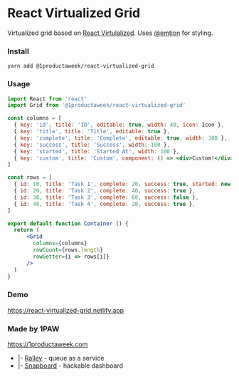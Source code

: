 # React Virtualized Grid

Virtualized grid based on [React Virtulalized](https://github.com/bvaughn/react-virtualized). Uses [@emtion](https://emotion.sh/) for styling.

### Install

```
yarn add @1productaweek/react-virtualized-grid
```


### Usage

```jsx
import React from 'react'
import Grid from '@1productaweek/react-virtualized-grid'

const columns = [
  { key: 'id', title: 'ID', editable: true, width: 40, icon: Icon },
  { key: 'title', title: 'Title', editable: true },
  { key: 'complete', title: 'Complete', editable: true, width: 300 },
  { key: 'success', title: 'Success', width: 100 },
  { key: 'started', title: 'Started At', width: 100 },
  { key: 'custom', title: 'Custom', component: () => <div>Custom!</div> },
]

const rows = [
  { id: 10, title: 'Task 1', complete: 20, success: true, started: new Date() },
  { id: 20, title: 'Task 2', complete: 40, success: true },
  { id: 30, title: 'Task 3', complete: 60, success: false },
  { id: 40, title: 'Task 4', complete: 20, success: true },
]

export default function Container () {
  return (
      <Grid
        columns={columns}
        rowCount={rows.length}
        rowGetter={i => rows[i]}
      />
  )
}
```

### Demo

https://react-virtualized-grid.netlify.app


### Made by 1PAW

https://1productaweek.com
  * |- [Ralley](https://ralley.io) - queue as a service
  * |- [Snapboard](https://snapboard.io) - hackable dashboard
